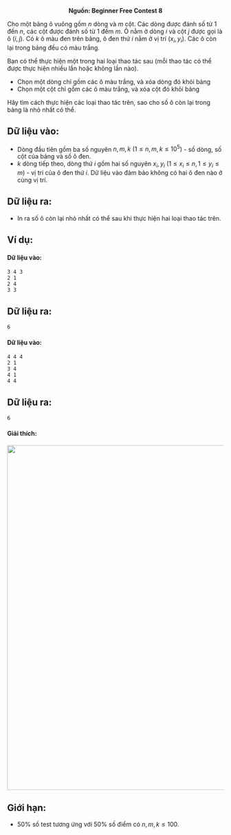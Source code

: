 **<center>Nguồn: Beginner Free Contest 8</center>**

Cho một bảng ô vuông gồm $n$ dòng và $m$ cột. Các dòng được đánh số từ $1$ đến $n$, các cột được đánh số từ $1$ đếm $m$. Ô nằm ở dòng $i$ và cột $j$ được gọi là ô $(i, j)$. Có $k$ ô màu đen trên bảng, ô đen thứ $i$ nằm ở vị trí $(x_i, y_i)$. Các ô còn lại trong bảng đều có màu trắng.

Bạn có thể thực hiện một trong hai loại thao tác sau (mỗi thao tác có thể được thực hiện nhiều lần hoặc không lần nào).
- Chọn một dòng chỉ gồm các ô màu trắng, và xóa dòng đó khỏi bảng
- Chọn một cột chỉ gồm các ô màu trắng, và xóa cột đó khỏi bảng

Hãy tìm cách thực hiện các loại thao tác trên, sao cho số ô còn lại trong bảng là nhỏ nhất có thể.

## Dữ liệu vào:
- Dòng đầu tiên gồm ba số nguyên $n, m, k\ (1 ≤ n, m, k ≤ 10^5)$ - số dòng, số cột của bảng và số ô đen.
- $k$ dòng tiếp theo, dòng thứ $i$ gồm hai số nguyên $x_i, y_i\ (1 ≤ x_i ≤ n, 1 ≤ y_i ≤ m)$ - vị trí của ô đen thứ $i$. Dữ liệu vào đảm bảo không có hai ô đen nào ở cùng vị trí.

## Dữ liệu ra:
- In ra số ô còn lại nhỏ nhất có thể sau khi thực hiện hai loại thao tác trên.

## Ví dụ:
#### Dữ liệu vào:
```
3 4 3
2 1
2 4
3 3
```

## Dữ liệu ra:
```
6
```

#### Dữ liệu vào:
```
4 4 4
2 1
3 4
4 1
4 4
```

## Dữ liệu ra:
```
6
```

#### Giải thích:
<img src="/images/problems/637/TABLEDEL.svg" width=800px>

## Giới hạn:
- $50\%$ số test tương ứng với $50\%$ số điểm có $n, m, k ≤ 100$.